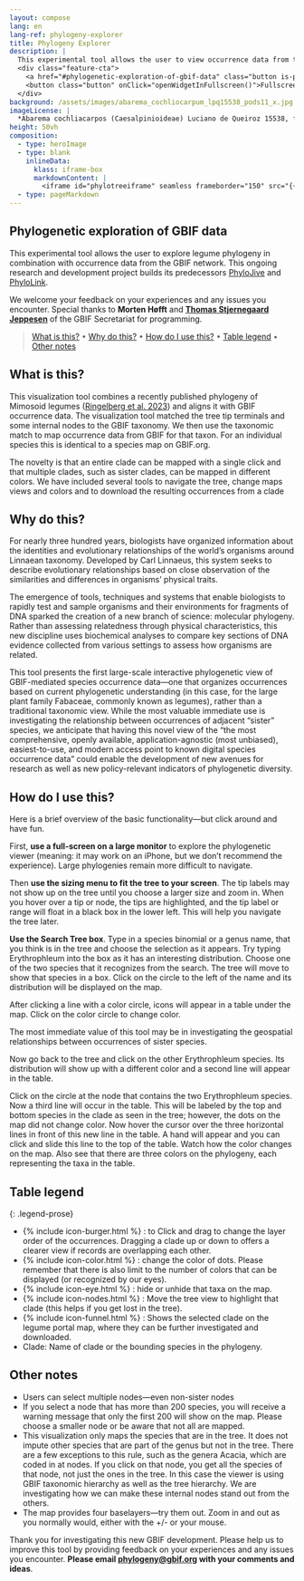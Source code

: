 ```yaml
---
layout: compose
lang: en
lang-ref: phylogeny-explorer
title: Phylogeny Explorer
description: |
  This experimental tool allows the user to view occurrence data from the GBIF network aligned to legume phylogeny. This ongoing research and development project builds on its predecessors, [PhyloJive](https://doi.org/10.1093/bioinformatics/btu024) and [PhyloLink](https://doi.org/10.1093/bioinformatics/bty792)
  <div class="feature-cta">
    <a href="#phylogenetic-exploration-of-gbif-data" class="button is-primary" style="text-decoration: none;">Learn more</a>
    <button class="button" onClick="openWidgetInFullscreen()">Fullscreen</button>
  </div>
background: /assets/images/abarema_cochliocarpum_lpq15538_pods11_x.jpg
imageLicense: |
  *Abarema cochliacarpos (Caesalpinioideae) Luciano de Queiroz 15538, fruit pods, photo Colin Hughes*
height: 50vh
composition: 
  - type: heroImage
  - type: blank
    inlineData: 
      klass: iframe-box
      markdownContent: |
        <iframe id="phylotreeiframe" seamless frameborder="150" src="{{ site.phylo.tool }}/explore?explore={{ site.url | url_encode}}{{ site.phylogony.treePath | url_encode}}&template={{ site.url | url_encode}}{{ site.phylo.template | url_encode}}" height = '790' width="1370" style="height: calc(100vh - 68px);" scrolling='yes' ></iframe> 
  - type: pageMarkdown
---
```


<script>
  var elem = document.getElementById("phylotreeiframe");
  function setIframeTree(name) {
    var treeOptions = {{ site.data.phylogony.trees | jsonify }};
    const queryString = window.location.search;
    const urlParams = new URLSearchParams(queryString);
    var tree = urlParams.get('tree');
    const treePath = treeOptions[name || tree] || "{{ site.phylo.treePath }}";
    const src = "{{ site.phylo.tool }}/explore?explore={{ site.url | url_encode}}" + encodeURIComponent(treePath) + "&template={{ site.url | url_encode}}{{ site.phylo.template | url_encode}}";
    elem.src = src;
  }
  setIframeTree();

  function openWidgetInFullscreen() {
    if (elem.requestFullscreen) {
      elem.requestFullscreen();
    } else if (elem.webkitRequestFullscreen) { /* Safari */
      elem.webkitRequestFullscreen();
    } else if (elem.msRequestFullscreen) { /* IE11 */
      elem.msRequestFullscreen();
    }
  }
</script>

## Phylogenetic exploration of GBIF data

This experimental tool allows the user to explore legume phylogeny in combination with occurrence data from the GBIF network. This ongoing research and development project builds its predecessors [PhyloJive](https://doi.org/10.1093/bioinformatics/btu024) and [PhyloLink](https://doi.org/10.1093/bioinformatics/bty792).

We welcome your feedback on your experiences and any issues you encounter. Special thanks to **Morten Høfft** and [**Thomas Stjernegaard Jeppesen**](https://orcid.org/0000-0003-1691-239X) of the GBIF Secretariat for programming.

> [What is this?](#what-is-this) • [Why do this?](#why-do-this) • [How do I use this?](#how-do-i-use-this) • [Table legend](#table-legend) • [Other notes](#other-notes)  

## What is this?

This visualization tool combines a recently published phylogeny of Mimosoid legumes ([Ringelberg et al. 2023](https://www.science.org/doi/10.1126/sciadv.ade4954)) and aligns it with GBIF occurrence data. The visualization tool matched the tree tip terminals and some internal nodes to the GBIF taxonomy. We then use the taxonomic match to map occurrence data from GBIF for that taxon. For an individual species this is identical to a species map on GBIF.org. 

The novelty is that an entire clade can be mapped with a single click and that multiple clades, such as sister clades, can be mapped in different colors.  We have included several tools to navigate the tree, change maps views and colors and to download the resulting occurrences from a clade

## Why do this?

For nearly three hundred years, biologists have organized information about the identities and evolutionary relationships of the world’s organisms around Linnaean taxonomy. Developed by Carl Linnaeus, this system seeks to describe evolutionary relationships based on close observation of the similarities and differences in organisms’ physical traits.

The emergence of tools, techniques and systems that enable biologists to rapidly test and sample organisms and their environments for fragments of DNA sparked the creation of a new branch of science: molecular phylogeny. Rather than assessing relatedness through physical characteristics, this new discipline uses biochemical analyses to compare key sections of DNA evidence collected from various settings to assess how organisms are related. 

This tool presents the first large-scale interactive phylogenetic view of GBIF-mediated species occurrence data—one that organizes occurrences based on current phylogenetic understanding (in this case, for the large plant family Fabaceae, commonly known as legumes), rather than a traditional taxonomic view. While the most valuable immediate use is investigating the relationship between occurrences of adjacent “sister” species, we anticipate that having this novel view of the “the most comprehensive, openly available, application-agnostic (most unbiased), easiest-to-use, and modern access point to known digital species occurrence data” could enable the development of new avenues for research as well as new policy-relevant indicators of phylogenetic diversity.

## How do I use this?

Here is a brief overview of the basic functionality—but click around and have fun.

First, **use a full-screen on a large monitor** to explore the phylogenetic viewer (meaning: it may work on an iPhone, but we don’t recommend the experience). Large phylogenies remain more difficult to navigate.

Then **use the sizing menu to fit the tree to your screen**. The tip labels may not show up on the tree until you choose a larger size and zoom in. When you hover over a tip or node, the tips are highlighted, and the tip label or range will float in a black box in the lower left. This will help you navigate the tree later. 

**Use the Search Tree box**. Type in a species binomial or a genus name, that you think is in the tree and choose the selection as it appears. Try typing Erythrophleum into the box as it has an interesting distribution.  Choose one of the two species that it recognizes from the search. The tree will move to show that species in a box. Click on the circle to the left of the name and its distribution will be displayed on the map. 

After clicking a line with a color circle, icons will appear in a table under the map. Click on the color circle to change color.

The most immediate value of this tool may be in investigating the geospatial relationships between occurrences of sister species. 

Now go back to the tree and click on the other Erythrophleum species. Its distribution will show up with a different color and a second line will appear in the table.

Click on the circle at the node that contains the two Erythrophleum species. Now a third line will occur in the table. This will be labeled by the top and bottom species in the clade as seen in the tree; however, the dots on the map did not change color. Now hover the cursor over the three horizontal lines in front of this new line in the table. A hand will appear and you can click and slide this line to the top of the table. Watch how the color changes on the map. Also see that there are three colors on the phylogeny, each representing the taxa in the table.

## Table legend

{: .legend-prose}
- {% include icon-burger.html %} : to Click and drag to change the layer order of the occurrences. Dragging a clade up or down to offers a clearer view if records are overlapping each other.
- {% include icon-color.html %} : change the color of dots. Please remember that there is also limit to the number of colors that can be displayed (or recognized by our eyes).
- {% include icon-eye.html %} : hide or unhide that taxa on the map.
- {% include icon-nodes.html %} : Move the tree view to highlight that clade (this helps if you get lost in the tree).
- {% include icon-funnel.html %} : Shows the selected clade on the legume portal map, where they can be further investigated and downloaded.
- Clade: Name of clade or the bounding species in the phylogeny.

## Other notes

- Users can select multiple nodes—even non-sister nodes  
-	If you select a node that has more than 200 species, you will receive a warning message that only the first 200 will show on the map. Please choose a smaller node or be aware that not all are mapped. 
-	This visualization only maps the species that are in the tree. It does not impute other species that are part of the genus but not in the tree. There are a few exceptions to this rule, such as the genera Acacia, which are coded in at nodes. If you click on that node, you get all the species of that node, not just the ones in the tree. In this case the viewer is using GBIF taxonomic hierarchy as well as the tree hierarchy. We are investigating how we can make these internal nodes stand out from the others.
-	The map provides four baselayers—try them out. Zoom in and out as you normally would, either with the +/- or your mouse.

Thank you for investigating this new GBIF development. Please help us to improve this tool by providing feedback on your experiences and any issues you encounter. **Please email [phylogeny@gbif.org](mailto:phylogeny@gbif.org) with your comments and ideas**.
